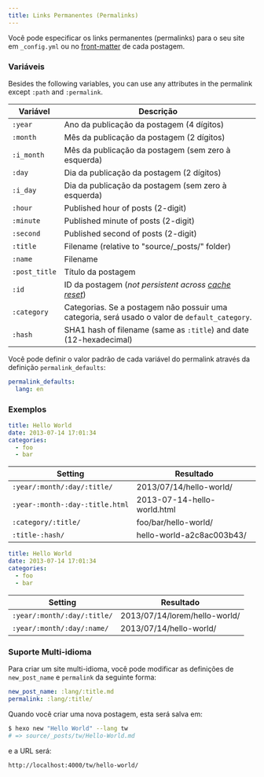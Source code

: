 ```yaml
---
title: Links Permanentes (Permalinks)
---
```


Você pode especificar os links permanentes (permalinks) para o seu site em `_config.yml` ou no [front-matter](front-matter.html) de cada postagem.

### Variáveis

Besides the following variables, you can use any attributes in the permalink except `:path` and `:permalink`.

| Variável      | Descrição                                                                                      |
| ------------- | ---------------------------------------------------------------------------------------------- |
| `:year`       | Ano da publicação da postagem (4 dígitos)                                                      |
| `:month`      | Mês da publicação da postagem (2 dígitos)                                                      |
| `:i_month`    | Mês da publicação da postagem (sem zero à esquerda)                                            |
| `:day`        | Dia da publicação da postagem (2 dígitos)                                                      |
| `:i_day`      | Dia da publicação da postagem (sem zero à esquerda)                                            |
| `:hour`       | Published hour of posts (2-digit)                                                              |
| `:minute`     | Published minute of posts (2-digit)                                                            |
| `:second`     | Published second of posts (2-digit)                                                            |
| `:title`      | Filename (relative to "source/\_posts/" folder)                                              |
| `:name`       | Filename                                                                                       |
| `:post_title` | Título da postagem                                                                             |
| `:id`         | ID da postagem (_not persistent across [cache reset](/pt-br/docs/commands#clean)_)             |
| `:category`   | Categorias. Se a postagem não possuir uma categoria, será usado o valor de `default_category`. |
| `:hash`       | SHA1 hash of filename (same as `:title`) and date (12-hexadecimal)                             |

Você pode definir o valor padrão de cada variável do permalink através da definição `permalink_defaults`:

```yaml
permalink_defaults:
  lang: en
```

### Exemplos

```yaml source/_posts/hello-world.md
title: Hello World
date: 2013-07-14 17:01:34
categories:
  - foo
  - bar
```

| Setting                         | Resultado                   |
| ------------------------------- | --------------------------- |
| `:year/:month/:day/:title/`     | 2013/07/14/hello-world/     |
| `:year-:month-:day-:title.html` | 2013-07-14-hello-world.html |
| `:category/:title/`             | foo/bar/hello-world/        |
| `:title-:hash/`                 | hello-world-a2c8ac003b43/   |

```yaml source/_posts/lorem/hello-world.md
title: Hello World
date: 2013-07-14 17:01:34
categories:
  - foo
  - bar
```

| Setting                     | Resultado                     |
| --------------------------- | ----------------------------- |
| `:year/:month/:day/:title/` | 2013/07/14/lorem/hello-world/ |
| `:year/:month/:day/:name/`  | 2013/07/14/hello-world/       |

### Suporte Multi-idioma

Para criar um site multi-idioma, você pode modificar as definições de `new_post_name` e `permalink` da seguinte forma:

```yaml
new_post_name: :lang/:title.md
permalink: :lang/:title/
```

Quando você criar uma nova postagem, esta será salva em:

```bash
$ hexo new "Hello World" --lang tw
# => source/_posts/tw/Hello-World.md
```

e a URL será:

```plain
http://localhost:4000/tw/hello-world/
```
